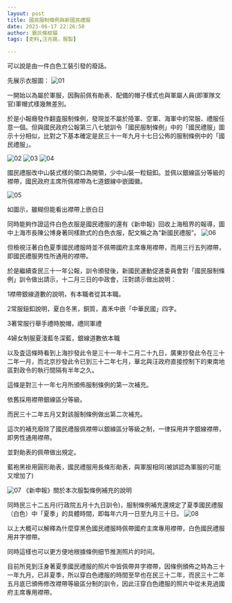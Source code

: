 ```yaml
---
layout: post
title: 國民服制條例與新國民禮服
date: 2023-06-17 22:26:50
author: 銀灰條紋貓
tags: [史料,汪兆銘，服製]

---
```



可以說是由一件白色工裝引發的廢話。

先展示衣服圖：
![01](https://s2.loli.net/2023/10/19/gUJzRnurV1NkLlK.jpg)

一開始以為屬於軍服，因胸前佩有勛表、配備的帽子樣式也與軍屬人員(即軍隊文官)軍帽式樣幾無差別。

於是小報癮發作翻査服制條例，發現並不屬於陸軍、空軍、海軍中的常服、禮服任意一個。但與國民政府公報第三八七號訓令「國民服制條例」中的「國民禮服」圖示十分相似，比對之下基本確定是民三十一年九月十七日公佈的服制條例中的「國民禮服」。

![02](https://s2.loli.net/2023/10/19/AEqWsrJZbTVNp23.jpg)
![03](https://s2.loli.net/2023/10/19/ePAVthMF4893D5u.jpg)
![04](https://s2.loli.net/2023/10/19/GLmUojVqROiCpxZ.jpg)

國民禮服改中山裝式樣的領口為開領，少中山裝一粒鈕釦。並佩以銀線區分等級的襟帶，國民政府主席所佩襟帶為七道銀線中嵌國徽。

![05](https://s2.loli.net/2023/10/19/J8PklUY1XSQHgAd.jpg)

如圖示，雖糊但能看出襟帶上嵌白日

同時能夠作證這件白色衣服是國民禮服的還有《新申報》回收上海租界的報導，圖中上海市長陳公博身著同樣款式的白色衣服，配文稱之為“新國民禮服”。
![06](https://s2.loli.net/2023/10/19/CHqlh4gctr5MSjz.jpg)

但檢視汪著白色夏季國民禮服時並不佩帶國府主席專用襟帶，而用三行五列襟帶，即國民禮服男性所通用的襟帶。

於是繼續查民三十一年公報，訓令頒發後，新國民運動促進委員會對「國民服制條例」訓令做出請示，十二月三日的中政會，汪對請示做出說明：

1襟帶銀線道數的說明，有本職者從其本職。

2常服鈕釦說明，夏白冬黑，銅質，嘉禾中嵌「中華民國」四字。

3著常服行舉手禮時脫帽，禮同軍禮

4婦女制服夏淺藍冬深藍，銀線道數依本職

以及査這條時看到上海抄發此令是三十一年十二月二十九日，廣東抄發此令在三十二年一月，而北京抄發此令已到三十二年七月，華北與汪政府直接控制下的東南地區對政令的執行間隔有半年之久。

這條是對三十一年七月所頒佈服制條例的第一次補充。

依舊採用襟帶銀線區分等級。

而民三十二年五月又對該服制條例做出第二次補充。

這次的補充廢除了國民禮服佩襟帶以銀線區分等級之制，一律採用井字銀線襟帶，即男性通用襟帶。

並對勛表的佩帶做出規定。

藍袍黑褂用圓形勛表，國民禮服用長條形勛表，與軍服相同(被誤認為軍服的可能又增加了)

![07](https://s2.loli.net/2023/10/19/VE4U8snehcB6wNi.jpg)
《新申報》關於本次服製條例補充的說明

同時民三十二五月(行政院五月十九日訓令)，服制條例補充還規定了夏季國民禮服（白色）中「夏季」的具體時間，即每年六月一日至九月三十日。
![08](https://s2.loli.net/2023/10/19/2xpvuIZJdDs6LHn.jpg)

以上大概可以解釋為什麼穿黑色國民禮服時佩帶國府主席專用襟帶，白色國民禮服用井字襟帶。

同時這樣也可以更方便地根據條例细节推測照片的时间。

目前所見到汪身著夏季國民禮服的照片中皆佩帶井字襟帶，因條例頒佈之時為三十一年九月，已非夏季，所以穿白色禮服的時間至早也在民三十二年，而民三十二年五月底已頒佈修改襟帶等級區分制的訓令，因此汪穿白色禮服的照片中從未見過國府主席專用襟帶。



